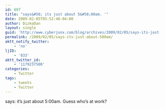 ```yaml
---
id: 697
title: "says&#58; its just about 5&#58;00am. '"
date: 2009-02-05T05:52:48-04:00
author: DizkoDan
layout: single
guid: 'http://www.cyberjunx.com/blog/archives/2009/02/05/says-its-just-about-500am/'
permalink: /2009/02/05/says-its-just-about-500am/
aktt_notify_twitter:
    - 'no'
ljID:
    - '833'
aktt_twitter_id:
    - '1179237500'
categories:
    - Twitter
tags:
    - tweets
    - Twitter
---
```


says: it’s just about 5:00am. Guess who’s at work?
